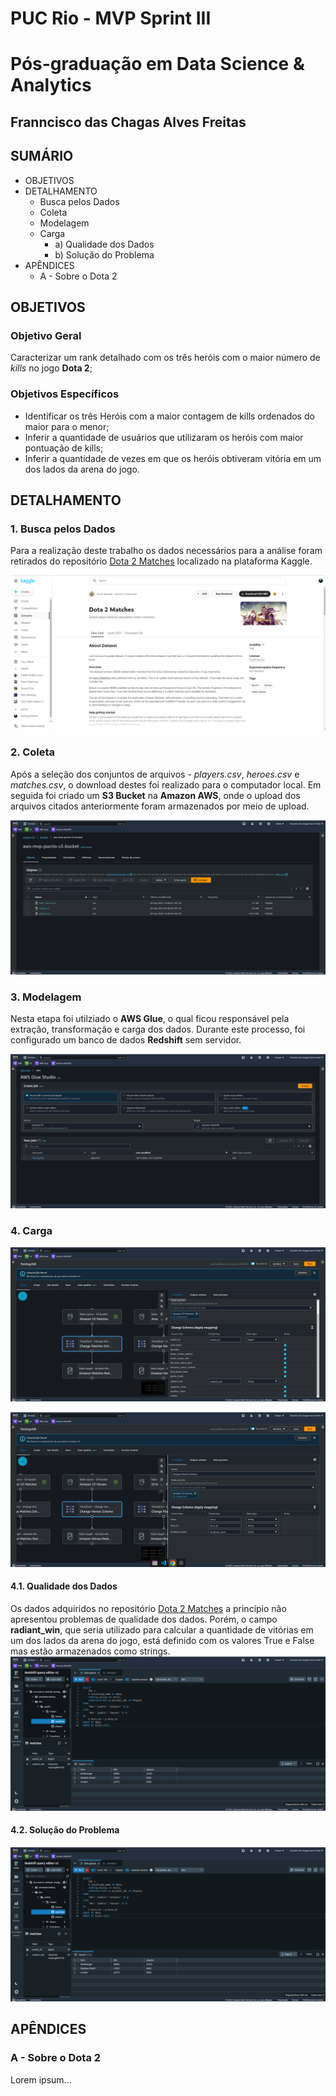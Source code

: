 # PUC Rio - MVP Sprint III
# Pós-graduação em Data Science & Analytics
## Franncisco das Chagas Alves Freitas
## SUMÁRIO

- OBJETIVOS
- DETALHAMENTO
  - Busca pelos Dados
  - Coleta
  - Modelagem
  - Carga
      - a) Qualidade dos Dados
      - b) Solução do Problema
- APÊNDICES
  - A - Sobre o Dota 2

## OBJETIVOS
### Objetivo Geral
Caracterizar um rank detalhado com os três heróis com o maior número de *kills* no jogo **Dota 2**;

### Objetivos Específicos
- Identificar os três Heróis com a maior contagem de kills ordenados do maior para o menor;
- Inferir a quantidade de usuários que utilizaram os heróis com maior pontuação de kills;
- Inferir a quantidade de vezes em que os heróis obtiveram vitória em um dos lados da arena do jogo.

## DETALHAMENTO

### 1. Busca pelos Dados

Para a realização deste trabalho os dados necessários para a análise foram retirados do repositório [Dota 2 Matches](https://www.kaggle.com/datasets/devinanzelmo/dota-2-matches) localizado na plataforma Kaggle.

![](https://github.com/sunfreitas/puc-rio-mvp-iii-data-science-analytics/blob/main/Screenshot%20from%202023-10-01%2023-47-00.png)

### 2. Coleta

Após a seleção dos conjuntos de arquivos - *players.csv*, *heroes.csv* e *matches.csv*, o download destes foi realizado para o computador local. Em seguida foi criado um **S3 Bucket** na **Amazon AWS**, onde o upload dos arquivos citados anteriormente foram armazenados por meio de upload.

![](https://github.com/sunfreitas/puc-rio-mvp-iii-data-science-analytics/blob/main/Screenshot%20from%202023-10-01%2023-00-52.png)

### 3. Modelagem
Nesta etapa foi utilziado o **AWS Glue**, o qual ficou responsável pela extração, transformação e carga dos dados. Durante este processo, foi configurado um banco de dados **Redshift** sem servidor.

![](https://github.com/sunfreitas/puc-rio-mvp-iii-data-science-analytics/blob/main/Screenshot%20from%202023-10-01%2023-57-26.png)

### 4. Carga

![Resultado Final](https://github.com/sunfreitas/puc-rio-mvp-iii-data-science-analytics/blob/main/Screenshot%20from%202023-10-01%2022-59-55.png)


![](https://github.com/sunfreitas/puc-rio-mvp-iii-data-science-analytics/blob/main/Screenshot%20from%202023-10-01%2023-00-02.png)

#### 4.1. Qualidade dos Dados

Os dados adquiridos no repositório [Dota 2 Matches](https://www.kaggle.com/datasets/devinanzelmo/dota-2-matches) a princípio não apresentou problemas de qualidade dos dados. Porém, o campo 
**radiant_win**, que seria utilizado para calcular a quantidade de vitórias em um dos lados da arena do jogo, está definido com os valores True e False mas estão armazenados como strings.
![Resultado Final](https://github.com/sunfreitas/puc-rio-mvp-iii-data-science-analytics/blob/main/Screenshot%20from%202023-10-01%2022-58-39.png)
#### 4.2. Solução do Problema

![Resultado Final](https://github.com/sunfreitas/puc-rio-mvp-iii-data-science-analytics/blob/main/Screenshot%20from%202023-10-01%2022-58-39.png)

## APÊNDICES

### A - Sobre o Dota 2

Lorem ipsum...
